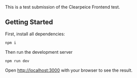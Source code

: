 This is a test submission of the Clearpeice Frontend test.

## Getting Started

First, install all dependencies:

```bash
npm i
```

Then run the development server

```bash
npm run dev
```

Open [http://localhost:3000](http://localhost:3000) with your browser to see the result.
